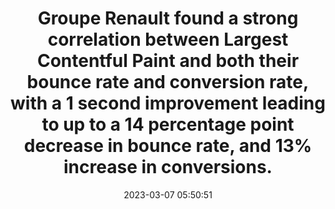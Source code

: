 ---
layout: post
title:  "Groupe Renault found a strong correlation between Largest Contentful Paint and both their bounce rate and conversion rate, with a 1 second improvement leading to up to a 14 percentage point decrease in bounce rate, and 13% increase in conversions."
storySource: "https://web.dev/renault/"
date:   2023-03-07 05:50:51
tags:
 - bounce rate
 - conversion rate
 - "2021"
 - core web vitals
---